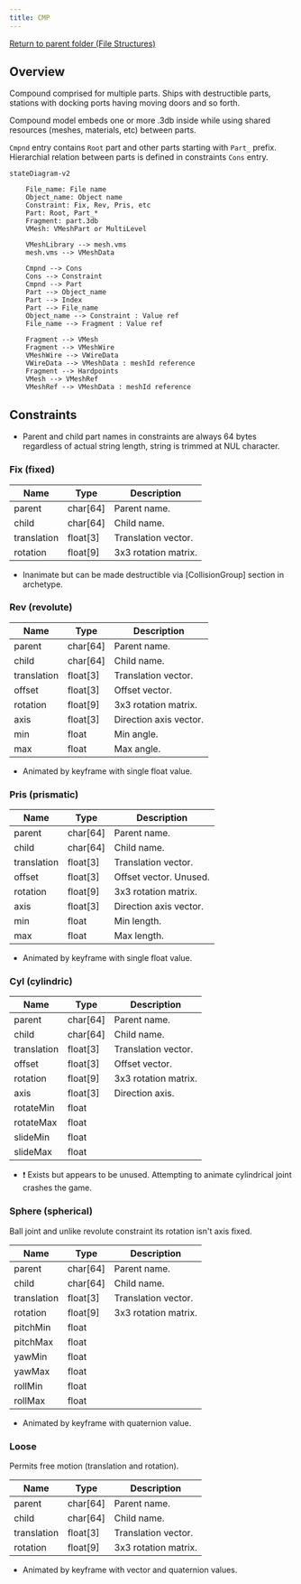 ```yaml
---
title: CMP
---
```


[Return to parent folder (File Structures)](../index.md)

## Overview

Compound comprised for multiple parts. Ships with destructible parts, stations with docking ports having moving doors and so forth.

Compound model embeds one or more .3db inside while using shared resources (meshes, materials, etc) between parts.

`Cmpnd` entry contains `Root` part and other parts starting with `Part_` prefix. Hierarchial relation between parts is defined in constraints `Cons` entry.

```mermaid
stateDiagram-v2

    File_name: File name
    Object_name: Object name
    Constraint: Fix, Rev, Pris, etc
    Part: Root, Part_*
    Fragment: part.3db
    VMesh: VMeshPart or MultiLevel

    VMeshLibrary --> mesh.vms
    mesh.vms --> VMeshData

    Cmpnd --> Cons
    Cons --> Constraint
    Cmpnd --> Part
    Part --> Object_name
    Part --> Index
    Part --> File_name
    Object_name --> Constraint : Value ref
    File_name --> Fragment : Value ref

    Fragment --> VMesh
    Fragment --> VMeshWire
    VMeshWire --> VWireData
    VWireData --> VMeshData : meshId reference
    Fragment --> Hardpoints
    VMesh --> VMeshRef
    VMeshRef --> VMeshData : meshId reference
```

## Constraints

* Parent and child part names in constraints are always 64 bytes regardless of actual string length, string is trimmed at NUL character.

### Fix (fixed)

| Name        | Type     | Description          |
| ----------- | -------- | -------------------- |
| parent      | char[64] | Parent name.         |
| child       | char[64] | Child name.          |
| translation | float[3] | Translation vector.  |
| rotation    | float[9] | 3x3 rotation matrix. |

* Inanimate but can be made destructible via [CollisionGroup] section in archetype.

### Rev (revolute)

| Name        | Type     | Description            |
| ----------- | -------- | ---------------------- |
| parent      | char[64] | Parent name.           |
| child       | char[64] | Child name.            |
| translation | float[3] | Translation vector.    |
| offset      | float[3] | Offset vector.         |
| rotation    | float[9] | 3x3 rotation matrix.   |
| axis        | float[3] | Direction axis vector. |
| min         | float    | Min angle.             |
| max         | float    | Max angle.             |

* Animated by keyframe with single float value.

### Pris (prismatic)

| Name        | Type     | Description            |
| ----------- | -------- | ---------------------- |
| parent      | char[64] | Parent name.           |
| child       | char[64] | Child name.            |
| translation | float[3] | Translation vector.    |
| offset      | float[3] | Offset vector. Unused. |
| rotation    | float[9] | 3x3 rotation matrix.   |
| axis        | float[3] | Direction axis vector. |
| min         | float    | Min length.            |
| max         | float    | Max length.            |

* Animated by keyframe with single float value.

### Cyl (cylindric)

| Name        | Type     | Description          |
| ----------- | -------- | -------------------- |
| parent      | char[64] | Parent name.         |
| child       | char[64] | Child name.          |
| translation | float[3] | Translation vector.  |
| offset      | float[3] | Offset vector.       |
| rotation    | float[9] | 3x3 rotation matrix. |
| axis        | float[3] | Direction axis.      |
| rotateMin   | float    |                      |
| rotateMax   | float    |                      |
| slideMin    | float    |                      |
| slideMax    | float    |                      |

* ❗ Exists but appears to be unused. Attempting to animate cylindrical joint crashes the game.

### Sphere (spherical)

Ball joint and unlike revolute constraint its rotation isn't axis fixed.

| Name        | Type     | Description          |
| ----------- | -------- | -------------------- |
| parent      | char[64] | Parent name.         |
| child       | char[64] | Child name.          |
| translation | float[3] | Translation vector.  |
| rotation    | float[9] | 3x3 rotation matrix. |
| pitchMin    | float    |                      |
| pitchMax    | float    |                      |
| yawMin      | float    |                      |
| yawMax      | float    |                      |
| rollMin     | float    |                      |
| rollMax     | float    |                      |

* Animated by keyframe with quaternion value.

### Loose

Permits free motion (translation and rotation).

| Name        | Type     | Description          |
| ----------- | -------- | -------------------- |
| parent      | char[64] | Parent name.         |
| child       | char[64] | Child name.          |
| translation | float[3] | Translation vector.  |
| rotation    | float[9] | 3x3 rotation matrix. |

* Animated by keyframe with vector and quaternion values.